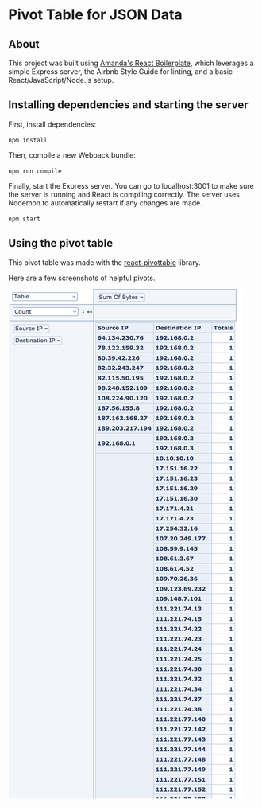# Pivot Table for JSON Data

## About

This project was built using [Amanda's React Boilerplate](https://github.com/albullington/amanda-react-boilerplate), which leverages a simple Express server, the Airbnb Style Guide for linting, and a basic React/JavaScript/Node.js setup. 

## Installing dependencies and starting the server

First, install dependencies: 

`npm install`

Then, compile a new Webpack bundle: 

`npm run compile`

Finally, start the Express server. You can go to localhost:3001 to make sure the server is running and React is compiling correctly. The server uses Nodemon to automatically restart if any changes are made. 

`npm start`

## Using the pivot table

This pivot table was made with the [react-pivottable](https://www.npmjs.com/package/react-pivottable) library. 

Here are a few screenshots of helpful pivots. 

![Source to Destination](https://github.com/albullington/pivot-table/blob/master/screenshots/source_to_destination.png?raw=true)
